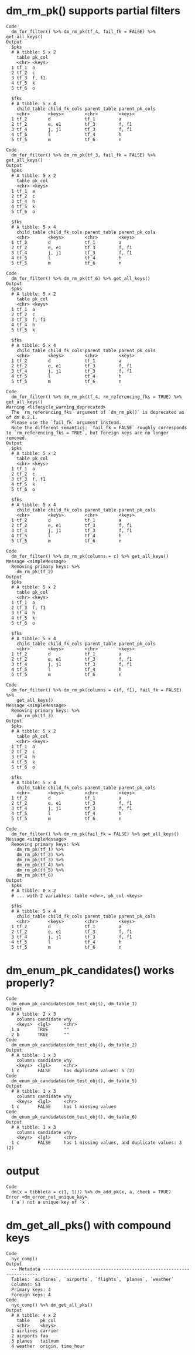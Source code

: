 # dm_rm_pk() supports partial filters

    Code
      dm_for_filter() %>% dm_rm_pk(tf_4, fail_fk = FALSE) %>% get_all_keys()
    Output
      $pks
      # A tibble: 5 x 2
        table pk_col
        <chr> <keys>
      1 tf_1  a     
      2 tf_2  c     
      3 tf_3  f, f1 
      4 tf_5  k     
      5 tf_6  o     
      
      $fks
      # A tibble: 5 x 4
        child_table child_fk_cols parent_table parent_pk_cols
        <chr>       <keys>        <chr>        <keys>        
      1 tf_2        d             tf_1         a             
      2 tf_2        e, e1         tf_3         f, f1         
      3 tf_4        j, j1         tf_3         f, f1         
      4 tf_5        l             tf_4         h             
      5 tf_5        m             tf_6         n             
      
    Code
      dm_for_filter() %>% dm_rm_pk(tf_3, fail_fk = FALSE) %>% get_all_keys()
    Output
      $pks
      # A tibble: 5 x 2
        table pk_col
        <chr> <keys>
      1 tf_1  a     
      2 tf_2  c     
      3 tf_4  h     
      4 tf_5  k     
      5 tf_6  o     
      
      $fks
      # A tibble: 5 x 4
        child_table child_fk_cols parent_table parent_pk_cols
        <chr>       <keys>        <chr>        <keys>        
      1 tf_2        d             tf_1         a             
      2 tf_2        e, e1         tf_3         f, f1         
      3 tf_4        j, j1         tf_3         f, f1         
      4 tf_5        l             tf_4         h             
      5 tf_5        m             tf_6         n             
      
    Code
      dm_for_filter() %>% dm_rm_pk(tf_6) %>% get_all_keys()
    Output
      $pks
      # A tibble: 5 x 2
        table pk_col
        <chr> <keys>
      1 tf_1  a     
      2 tf_2  c     
      3 tf_3  f, f1 
      4 tf_4  h     
      5 tf_5  k     
      
      $fks
      # A tibble: 5 x 4
        child_table child_fk_cols parent_table parent_pk_cols
        <chr>       <keys>        <chr>        <keys>        
      1 tf_2        d             tf_1         a             
      2 tf_2        e, e1         tf_3         f, f1         
      3 tf_4        j, j1         tf_3         f, f1         
      4 tf_5        l             tf_4         h             
      5 tf_5        m             tf_6         n             
      
    Code
      dm_for_filter() %>% dm_rm_pk(tf_4, rm_referencing_fks = TRUE) %>% get_all_keys()
    Warning <lifecycle_warning_deprecated>
      The `rm_referencing_fks` argument of `dm_rm_pk()` is deprecated as of dm 0.2.1.
      Please use the `fail_fk` argument instead.
      Note the different semantics: `fail_fk = FALSE` roughly corresponds to `rm_referencing_fks = TRUE`, but foreign keys are no longer removed.
    Output
      $pks
      # A tibble: 5 x 2
        table pk_col
        <chr> <keys>
      1 tf_1  a     
      2 tf_2  c     
      3 tf_3  f, f1 
      4 tf_5  k     
      5 tf_6  o     
      
      $fks
      # A tibble: 5 x 4
        child_table child_fk_cols parent_table parent_pk_cols
        <chr>       <keys>        <chr>        <keys>        
      1 tf_2        d             tf_1         a             
      2 tf_2        e, e1         tf_3         f, f1         
      3 tf_4        j, j1         tf_3         f, f1         
      4 tf_5        l             tf_4         h             
      5 tf_5        m             tf_6         n             
      
    Code
      dm_for_filter() %>% dm_rm_pk(columns = c) %>% get_all_keys()
    Message <simpleMessage>
      Removing primary keys: %>%
        dm_rm_pk(tf_2)
    Output
      $pks
      # A tibble: 5 x 2
        table pk_col
        <chr> <keys>
      1 tf_1  a     
      2 tf_3  f, f1 
      3 tf_4  h     
      4 tf_5  k     
      5 tf_6  o     
      
      $fks
      # A tibble: 5 x 4
        child_table child_fk_cols parent_table parent_pk_cols
        <chr>       <keys>        <chr>        <keys>        
      1 tf_2        d             tf_1         a             
      2 tf_2        e, e1         tf_3         f, f1         
      3 tf_4        j, j1         tf_3         f, f1         
      4 tf_5        l             tf_4         h             
      5 tf_5        m             tf_6         n             
      
    Code
      dm_for_filter() %>% dm_rm_pk(columns = c(f, f1), fail_fk = FALSE) %>%
        get_all_keys()
    Message <simpleMessage>
      Removing primary keys: %>%
        dm_rm_pk(tf_3)
    Output
      $pks
      # A tibble: 5 x 2
        table pk_col
        <chr> <keys>
      1 tf_1  a     
      2 tf_2  c     
      3 tf_4  h     
      4 tf_5  k     
      5 tf_6  o     
      
      $fks
      # A tibble: 5 x 4
        child_table child_fk_cols parent_table parent_pk_cols
        <chr>       <keys>        <chr>        <keys>        
      1 tf_2        d             tf_1         a             
      2 tf_2        e, e1         tf_3         f, f1         
      3 tf_4        j, j1         tf_3         f, f1         
      4 tf_5        l             tf_4         h             
      5 tf_5        m             tf_6         n             
      
    Code
      dm_for_filter() %>% dm_rm_pk(fail_fk = FALSE) %>% get_all_keys()
    Message <simpleMessage>
      Removing primary keys: %>%
        dm_rm_pk(tf_1) %>%
        dm_rm_pk(tf_2) %>%
        dm_rm_pk(tf_3) %>%
        dm_rm_pk(tf_4) %>%
        dm_rm_pk(tf_5) %>%
        dm_rm_pk(tf_6)
    Output
      $pks
      # A tibble: 0 x 2
      # ... with 2 variables: table <chr>, pk_col <keys>
      
      $fks
      # A tibble: 5 x 4
        child_table child_fk_cols parent_table parent_pk_cols
        <chr>       <keys>        <chr>        <keys>        
      1 tf_2        d             tf_1         a             
      2 tf_2        e, e1         tf_3         f, f1         
      3 tf_4        j, j1         tf_3         f, f1         
      4 tf_5        l             tf_4         h             
      5 tf_5        m             tf_6         n             
      

# dm_enum_pk_candidates() works properly?

    Code
      dm_enum_pk_candidates(dm_test_obj(), dm_table_1)
    Output
      # A tibble: 2 x 3
        columns candidate why  
        <keys>  <lgl>     <chr>
      1 a       TRUE      ""   
      2 b       TRUE      ""   
    Code
      dm_enum_pk_candidates(dm_test_obj(), dm_table_2)
    Output
      # A tibble: 1 x 3
        columns candidate why                        
        <keys>  <lgl>     <chr>                      
      1 c       FALSE     has duplicate values: 5 (2)
    Code
      dm_enum_pk_candidates(dm_test_obj(), dm_table_5)
    Output
      # A tibble: 1 x 3
        columns candidate why                 
        <keys>  <lgl>     <chr>               
      1 c       FALSE     has 1 missing values
    Code
      dm_enum_pk_candidates(dm_test_obj(), dm_table_6)
    Output
      # A tibble: 1 x 3
        columns candidate why                                              
        <keys>  <lgl>     <chr>                                            
      1 c       FALSE     has 1 missing values, and duplicate values: 3 (2)

# output

    Code
      dm(x = tibble(a = c(1, 1))) %>% dm_add_pk(x, a, check = TRUE)
    Error <dm_error_not_unique_key>
      (`a`) not a unique key of `x`.

# dm_get_all_pks() with compound keys

    Code
      nyc_comp()
    Output
      -- Metadata --------------------------------------------------------------------
      Tables: `airlines`, `airports`, `flights`, `planes`, `weather`
      Columns: 53
      Primary keys: 4
      Foreign keys: 4
    Code
      nyc_comp() %>% dm_get_all_pks()
    Output
      # A tibble: 4 x 2
        table    pk_col           
        <chr>    <keys>           
      1 airlines carrier          
      2 airports faa              
      3 planes   tailnum          
      4 weather  origin, time_hour

